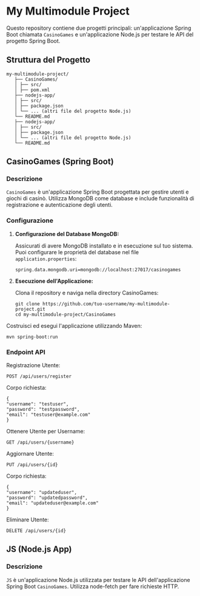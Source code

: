 # My Multimodule Project

Questo repository contiene due progetti principali: un'applicazione Spring Boot chiamata `CasinoGames` e un'applicazione Node.js per testare le API del progetto Spring Boot.

## Struttura del Progetto

```properties
my-multimodule-project/
   ├── CasinoGames/
   │ ├── src/
   │ ├── pom.xml
   ├── nodejs-app/
   │ ├── src/
   │ ├── package.json
   │ └── ... (altri file del progetto Node.js)
   └── README.md
   ├── nodejs-app/
   │ ├── src/
   │ ├── package.json
   │ └── ... (altri file del progetto Node.js)
   └── README.md
```

## CasinoGames (Spring Boot)

### Descrizione

`CasinoGames` è un'applicazione Spring Boot progettata per gestire utenti e giochi di casinò. Utilizza MongoDB come database e include funzionalità di registrazione e autenticazione degli utenti.

### Configurazione

1. **Configurazione del Database MongoDB:**

   Assicurati di avere MongoDB installato e in esecuzione sul tuo sistema. Puoi configurare le proprietà del database nel file `application.properties`:

   ```properties
   spring.data.mongodb.uri=mongodb://localhost:27017/casinogames
   ```

2. **Esecuzione dell'Applicazione:**

   Clona il repository e naviga nella directory CasinoGames:

   ```properties
   git clone https://github.com/tuo-username/my-multimodule-project.git
   cd my-multimodule-project/CasinoGames
   ```

Costruisci ed esegui l'applicazione utilizzando Maven:

   ```properties
   mvn spring-boot:run
   ```
   
### Endpoint API
   
   Registrazione Utente:

   `POST /api/users/register`

   Corpo richiesta:

   ```properties
   {
   "username": "testuser",
   "password": "testpassword",
   "email": "testuser@example.com"
   }
   ```
   Ottenere Utente per Username:

   `GET /api/users/{username}`

Aggiornare Utente:

   `PUT /api/users/{id}`

Corpo richiesta:

```properties
{
"username": "updateduser",
"password": "updatedpassword",
"email": "updateduser@example.com"
}
```
Eliminare Utente:

`DELETE /api/users/{id}`


## JS (Node.js App)
### Descrizione

`JS` è un'applicazione Node.js utilizzata per testare le API dell'applicazione Spring Boot `CasinoGames`. Utilizza node-fetch per fare richieste HTTP.
